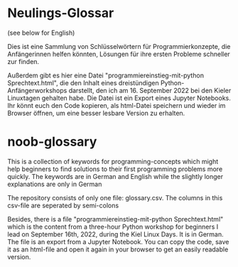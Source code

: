 # Neulings-Glossar
(see below for English)

Dies ist eine Sammlung von Schlüsselwörtern für Programmierkonzepte, die Anfängerinnen helfen könnten, Lösungen für ihre ersten Probleme schneller zur finden.

Außerdem gibt es hier eine Datei "programmiereinstieg-mit-python Sprechtext.html", die den Inhalt eines dreistündigen Python-Anfängerworkshops darstellt, den ich am 16. September 2022 bei den Kieler Linuxtagen gehalten habe. Die Datei ist ein Export eines Jupyter Notebooks. Ihr könnt euch den Code kopieren, als html-Datei speichern und wieder im Browser öffnen, um eine besser lesbare Version zu erhalten.


# noob-glossary
This is a collection of keywords for programming-concepts which might help beginners to find solutions to their first programming problems more quickly. The keywords are in German and English while the slightly longer explanations are only in German

The repository consists of only one file: glossary.csv.
The columns in this csv-file are seperated by semi-colons

Besides, there is a file "programmiereinstieg-mit-python Sprechtext.html" which is the content from a three-hour Python workshop for beginners I lead on September 16th, 2022, during the Kiel Linux Days. It is in German. The file is an export from a Jupyter Notebook. You can copy the code, save it as an html-file and open it again in your browser to get an easily readable version. 
